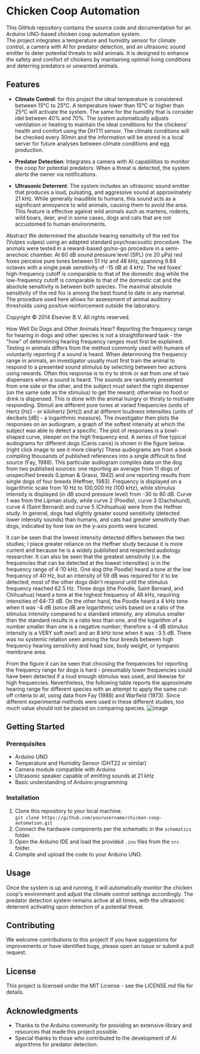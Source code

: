 # Chicken Coop Automation

This GitHub repository contains the source code and documentation for an Arduino UNO-based chicken coop automation system. </br>
The project integrates a temperature and humidity sensor for climate control, a camera with AI for predator detection, and an ultrasonic sound emitter to deter potential threats to wild animals. It is designed to enhance the safety and comfort of chickens by maintaining optimal living conditions and deterring predators or unwanted animals.

## Features

- **Climate Control**: for this project the ideal temperature is considered between 15°C to 25°C. A temperature lower than 15°C or higher than 25°C will activate the system. The same for the humidity that is consider idel between 40% and 70%. The system automatically adjusts ventilation or heating to maintain the ideal conditions for the chickens' health and comfort using the DHT11 sensor. The climate conditions will be checked every 30min and the information will be stored in a local server for future analyses between climate conditions and egg production. 
  
- **Predator Detection**: Integrates a camera with AI capabilities to monitor the coop for potential predators. When a threat is detected, the system alerts the owner via notifications.
  
- **Ultrasonic Deterrent**: The system includes an ultrasonic sound emitter that produces a loud, pulsating, and aggressive sound at approximately 21 kHz. While generally inaudible to humans, this sound acts as a significant annoyance to wild animals, causing them to avoid the area. This feature is effective against wild animals such as martens, rodents, wild boars, deer, and in some cases, dogs and cats that are not accustomed to human environments.

Abstract
We determined the absolute hearing sensitivity of the red fox (Vulpes vulpes) using an adapted standard psychoacoustic procedure. The animals were tested in a reward-based go/no-go procedure in a semi-anechoic chamber. At 60 dB sound pressure level (SPL) (re 20 μPa) red foxes perceive pure tones between 51 Hz and 48 kHz, spanning 9.84 octaves with a single peak sensitivity of -15 dB at 4 kHz. The red foxes' high-frequency cutoff is comparable to that of the domestic dog while the low-frequency cutoff is comparable to that of the domestic cat and the absolute sensitivity is between both species. The maximal absolute sensitivity of the red fox is among the best found to date in any mammal. The procedure used here allows for assessment of animal auditory thresholds using positive reinforcement outside the laboratory.

Copyright © 2014 Elsevier B.V. All rights reserved.

How Well Do Dogs and Other Animals Hear?
Reporting the frequency range for hearing in dogs and other species is not a straightforward task - the "how" of determining hearing frequency ranges must first be explained. Testing in animals differs from the method commonly used with humans of voluntarily reporting if a sound is heard. When determining the frequency range in animals, an investigator usually must first train the animal to respond to a presented sound stimulus by selecting between two actions using rewards. Often this response is to try to drink or eat from one of two dispensers when a sound is heard. The sounds are randomly presented from one side or the other, and the subject must select the right dispenser (on the same side as the stimulus) to get the reward; otherwise no food or drink is dispensed. This is done with the animal hungry or thirsty to motivate responding. Stimuli are different pure tones at varied frequencies (units of Hertz [Hz] - or kilohertz [kHz]) and at different loudness intensities (units of decibels [dB] - a logarithmic measure). The investigator then plots the responses on an audiogram, a graph of the softest intensity at which the subject was able to detect a specific. The plot of responses is a bowl-shaped curve, steeper on the high frequency end. A series of five typical audiograms for different dogs (Canis canis) is shown in the figure below.
(right click image to see it more clearly)
These audiograms are from a book compiling thousands of published references into a single difficult to find source (Fay, 1988). This particular audiogram compiles data on the dog from two published sources: one reporting an average from 11 dogs of unspecified breeds (Lipman & Grassi, 1942) and one reporting results from single dogs of four breeds (Heffner, 1983). Frequency is displayed on a logarithmic scale from 10 Hz to 100,000 Hz (100 kHz), while stimulus intensity is displayed (in dB sound pressure level) from -30 to 80 dB. Curve 1 was from the Lipman study, while curve 2 (Poodle), curve 3 (Dachshund), curve 4 (Saint Bernard) and curve 5 (Chihuahua) were from the Heffner study. In general, dogs had slightly greater sound sensitivity (detected lower intensity sounds) than humans, and cats had greater sensitivity than dogs, indicated by how low on the y-axis points were located.

It can be seen that the lowest intensity detected differs between the two studies; I place greater reliance on the Heffner study because it is more current and because he is a widely published and respected audiology researcher. It can also be seen that the greatest sensitivity (i.e. the frequencies that can be detected at the lowest intensities) is in the frequency range of 4-10 kHz. One dog (the Poodle) heard a tone at the low frequency of 40 Hz, but an intensity of 59 dB was required for it to be detected; most of the other dogs didn't respond until the stimulus frequency reached 62.5 Hz. Three dogs (the Poodle, Saint Bernard, and Chihuahua) heard a tone at the highest frequency of 46 kHz, requiring intensities of 64-73 dB. On the other hand, the Poodle heard a 4 kHz tone when it was -4 dB (since dB are logarithmic units based on a ratio of the stimulus intensity compared to a standard intensity, any stimulus smaller than the standard results in a ratio less than one, and the logarithm of a number smaller than one is a negative number; therefore a -4 dB stimulus intensity is a VERY soft one!) and an 8 kHz tone when it was -3.5 dB. There was no systemic relation seen among the four breeds between high frequency hearing sensitivity and head size, body weight, or tympanic membrane area.

From the figure it can be seen that choosing the frequencies for reporting the frequency range for dogs is hard - presumably lower frequencies could have been detected if a loud enough stimulus was used, and likewise for high frequencies. Nevertheless, the following table reports the approximate hearing range for different species with an attempt to apply the same cut-off criteria to all, using data from Fay (1988) and Warfield (1973). Since different experimental methods were used in these different studies, too much value should not be placed on comparing species.
![image](https://github.com/DanZech/ChickenCoopAutomation/assets/117987793/1e883664-9233-4c71-bbb4-aac98724ec86)

## Getting Started

### Prerequisites

- Arduino UNO
- Temperature and Humidity Sensor (DHT22 or similar)
- Camera module compatible with Arduino
- Ultrasonic speaker capable of emitting sounds at 21 kHz
- Basic understanding of Arduino programming



### Installation

1. Clone this repository to your local machine.  
`git clone https://github.com/yourusername/chicken-coop-automation.git`
2. Connect the hardware components per the schematic in the `schematics` folder.
3. Open the Arduino IDE and load the provided `.ino` files from the `src` folder.
4. Compile and upload the code to your Arduino UNO.

## Usage

Once the system is up and running, it will automatically monitor the chicken coop's environment and adjust the climate control settings accordingly. The predator detection system remains active at all times, with the ultrasonic deterrent activating upon detection of a potential threat.

## Contributing

We welcome contributions to this project! If you have suggestions for improvements or have identified bugs, please open an issue or submit a pull request.

## License

This project is licensed under the MIT License - see the LICENSE.md file for details.

## Acknowledgments

- Thanks to the Arduino community for providing an extensive library and resources that made this project possible.
- Special thanks to those who contributed to the development of AI algorithms for predator detection.
